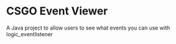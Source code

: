 # CSGO Event Viewer
 A Java project to allow users to see what events you can use with logic_eventlistener
